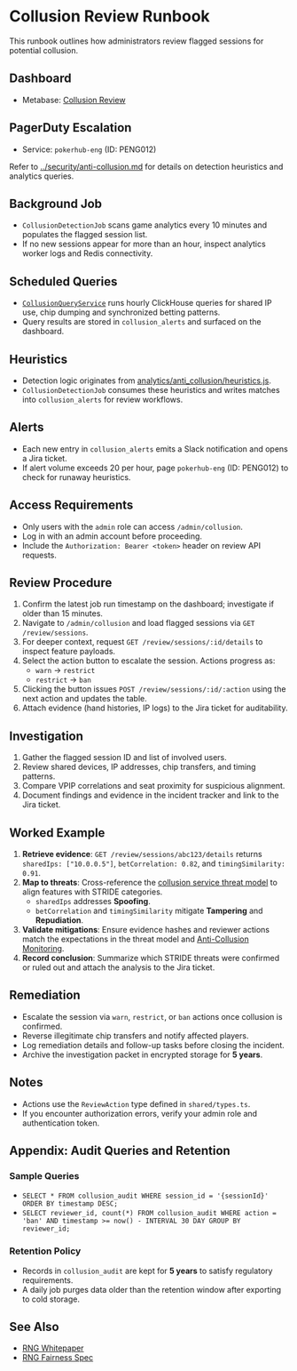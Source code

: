 # Collusion Review Runbook
<!-- Update service IDs in this file if PagerDuty services change -->

This runbook outlines how administrators review flagged sessions for potential collusion.


## Dashboard
- Metabase: [Collusion Review](../analytics-dashboards.md)

## PagerDuty Escalation
- Service: `pokerhub-eng` (ID: PENG012) <!-- Update ID if PagerDuty service changes -->

Refer to [../security/anti-collusion.md](../security/anti-collusion.md) for details on detection heuristics and analytics queries.

## Background Job
- `CollusionDetectionJob` scans game analytics every 10 minutes and populates the flagged session list.
- If no new sessions appear for more than an hour, inspect analytics worker logs and Redis connectivity.

## Scheduled Queries
- [`CollusionQueryService`](../../backend/src/analytics/collusion.queries.ts) runs hourly ClickHouse queries for shared IP use, chip dumping and synchronized betting patterns.
- Query results are stored in `collusion_alerts` and surfaced on the dashboard.

## Heuristics
- Detection logic originates from [analytics/anti_collusion/heuristics.js](../../analytics/anti_collusion/heuristics.js).
- `CollusionDetectionJob` consumes these heuristics and writes matches into `collusion_alerts` for review workflows.

## Alerts
- Each new entry in `collusion_alerts` emits a Slack notification and opens a Jira ticket.
- If alert volume exceeds 20 per hour, page `pokerhub-eng` (ID: PENG012) to check for runaway heuristics.

## Access Requirements
- Only users with the `admin` role can access `/admin/collusion`.
- Log in with an admin account before proceeding.
- Include the `Authorization: Bearer <token>` header on review API requests.

## Review Procedure
1. Confirm the latest job run timestamp on the dashboard; investigate if older than 15 minutes.
2. Navigate to `/admin/collusion` and load flagged sessions via `GET /review/sessions`.
3. For deeper context, request `GET /review/sessions/:id/details` to inspect feature payloads.
4. Select the action button to escalate the session. Actions progress as:
   - `warn` → `restrict`
   - `restrict` → `ban`
5. Clicking the button issues `POST /review/sessions/:id/:action` using the next action and updates the table.
6. Attach evidence (hand histories, IP logs) to the Jira ticket for auditability.

## Investigation
1. Gather the flagged session ID and list of involved users.
2. Review shared devices, IP addresses, chip transfers, and timing patterns.
3. Compare VPIP correlations and seat proximity for suspicious alignment.
4. Document findings and evidence in the incident tracker and link to the Jira ticket.

## Worked Example

1. **Retrieve evidence**: `GET /review/sessions/abc123/details` returns `sharedIps: ["10.0.0.5"]`, `betCorrelation: 0.82`, and `timingSimilarity: 0.91`.
2. **Map to threats**: Cross-reference the [collusion service threat model](../security/threat-model.md#collusion-service) to align features with STRIDE categories.
   - `sharedIps` addresses **Spoofing**.
   - `betCorrelation` and `timingSimilarity` mitigate **Tampering** and **Repudiation**.
3. **Validate mitigations**: Ensure evidence hashes and reviewer actions match the expectations in the threat model and [Anti-Collusion Monitoring](../security/anti-collusion.md).
4. **Record conclusion**: Summarize which STRIDE threats were confirmed or ruled out and attach the analysis to the Jira ticket.

## Remediation
- Escalate the session via `warn`, `restrict`, or `ban` actions once collusion is confirmed.
- Reverse illegitimate chip transfers and notify affected players.
- Log remediation details and follow-up tasks before closing the incident.
- Archive the investigation packet in encrypted storage for **5 years**.

## Notes
- Actions use the `ReviewAction` type defined in `shared/types.ts`.
- If you encounter authorization errors, verify your admin role and authentication token.

## Appendix: Audit Queries and Retention

### Sample Queries
- `SELECT * FROM collusion_audit WHERE session_id = '{sessionId}' ORDER BY timestamp DESC;`
- `SELECT reviewer_id, count(*) FROM collusion_audit WHERE action = 'ban' AND timestamp >= now() - INTERVAL 30 DAY GROUP BY reviewer_id;`

### Retention Policy
- Records in `collusion_audit` are kept for **5 years** to satisfy regulatory requirements.
- A daily job purges data older than the retention window after exporting to cold storage.

## See Also
- [RNG Whitepaper](../player/rng-whitepaper.md)
- [RNG Fairness Spec](../rng-fairness.md)

